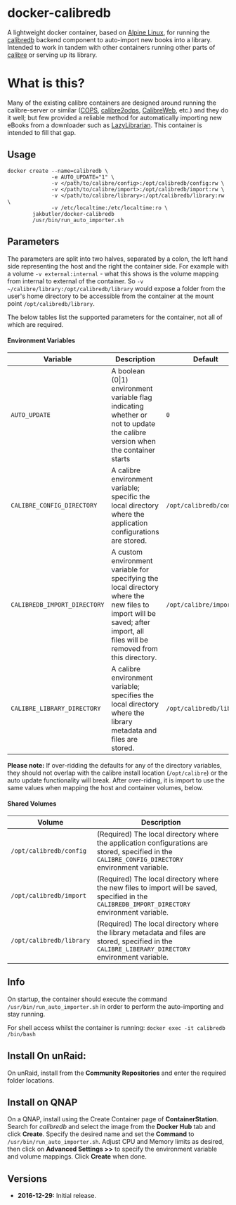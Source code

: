 # docker-calibredb
A lightweight docker container, based on [Alpine Linux](https://alpinelinux.org/), for running the [calibredb](https://manual.calibre-ebook.com/generated/en/calibredb.html) backend component to auto-import new books into a library. Intended to work in tandem with other containers running other parts of [calibre](https://calibre-ebook.com/) or serving up its library.

# What is this? 
Many of the existing calibre containers are designed around running the calibre-server or similar ([COPS](https://github.com/seblucas/cops), [calibre2odps](https://calibre2opds.com/), [CalibreWeb](https://github.com/janeczku/calibre-web), etc.) and they do it well; but few provided a reliable method for automatically importing new eBooks from a downloader such as [LazyLibrarian](https://github.com/lazylibrarian/LazyLibrarian). This container is intended to fill that gap. 

## Usage
```
docker create --name=calibredb \
              -e AUTO_UPDATE="1" \
              -v </path/to/calibre/config>:/opt/calibredb/config:rw \
              -v </path/to/calibre/import>:/opt/calibredb/import:rw \
              -v </path/to/calibre/library>:/opt/calibredb/library:rw \
              -v /etc/localtime:/etc/localtime:ro \
        jakbutler/docker-calibredb
        /usr/bin/run_auto_importer.sh
```
## Parameters

The parameters are split into two halves, separated by a colon, the left hand side representing the host and the right the container side. 
For example with a volume `-v external:internal` - what this shows is the volume mapping from internal to external of the container.
So `-v ~/calibre/library:/opt/calibredb/library` would expose a folder from the user's home directory to be accessible from the container at the mount point `/opt/calibredb/library`.

The below tables list the supported parameters for the container, not all of which are required. 

#### Environment Variables

| Variable  | Description  | Default  |
| --------  | -----------  | -------  |
| `AUTO_UPDATE`  | A boolean (0\|1) environment variable flag indicating whether or not to update the calibre version when the container starts | `0` |   
| `CALIBRE_CONFIG_DIRECTORY`  | A calibre environment variable; specific the local directory where the application configurations are stored. | `/opt/calibredb/config` |
| `CALIBREDB_IMPORT_DIRECTORY`  | A custom environment variable for specifying the local directory where the new files to import will be saved; after import, all files will be removed from this directory. | `/opt/calibre/import` |
| `CALIBRE_LIBRARY_DIRECTORY`  | A calibre environment variable; specifies the local directory where the library metadata and files are stored. | `/opt/calibredb/library` |
**Please note:** If over-ridding the defaults for any of the directory variables, they should not overlap with the calibre install location (`/opt/calibre`) or the auto update functionality will break. After over-riding, it is import to use the same values when mapping the host and container volumes, below.   

#### Shared Volumes

| Volume  | Description |
| ------------- | ------------- |
| `/opt/calibredb/config`  | (Required) The local directory where the application configurations are stored, specified in the `CALIBRE_CONFIG_DIRECTORY` environment variable.  |
| `/opt/calibredb/import`  | (Required) The local directory where the new files to import will be saved, specified in the `CALIBREDB_IMPORT_DIRECTORY` environment variable.|
| `/opt/calibredb/library`  | (Required) The local directory where the library metadata and files are stored, specified in the `CALIBRE_LIBERARY_DIRECTORY` environment variable.  |

## Info
On startup, the container should execute the command `/usr/bin/run_auto_importer.sh` in order to perform the auto-importing and stay running. 

For shell access whilst the container is running: `docker exec -it calibredb /bin/bash`

## Install On unRaid:
On unRaid, install from the **Community Repositories** and enter the required folder locations.

## Install on QNAP
On a QNAP, install using the Create Container page of **ContainerStation**. Search for *calibredb* and select the image from the **Docker Hub** tab and click **Create**. Specify the desired name and set the **Command** to `/usr/bin/run_auto_importer.sh`. Adjust CPU and Memory limits as desired, then click on **Advanced Settings >>** to specify the environment variable and volume mappings. Click **Create** when done.   

## Versions
+ **2016-12-29:** Initial release.